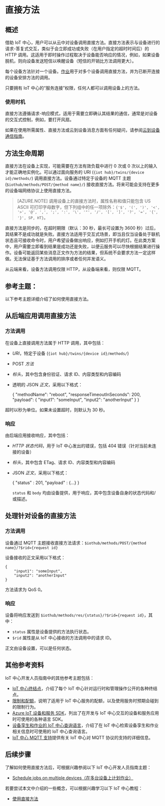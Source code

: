 <properties
    pageTitle="了解 Azure IoT 中心直接方法 | Azure"
    description="开发人员指南 - 使用直接方法从服务应用调用设备上的代码。"
    services="iot-hub"
    documentationcenter=".net"
    author="nberdy"
    manager="timlt"
    editor="" />
<tags
    ms.assetid="9f0535f1-02e6-467a-9fc4-c0950702102d"
    ms.service="iot-hub"
    ms.devlang="multiple"
    ms.topic="article"
    ms.tgt_pltfrm="na"
    ms.workload="na"
    ms.date="09/30/2016"
    wacn.date="01/13/2017"
    ms.author="nberdy" />  


# 直接方法
## 概述
借助 IoT 中心，用户可以从云中对设备调用直接方法。直接方法表示与设备进行的请求-答复式交互，类似于会立即成功或失败（在用户指定的超时时间后）的 HTTP 调用。这适用于即时操作过程取决于设备能否响应的情况，例如，如果设备脱机，则向设备发送短信以唤醒设备（短信的开销比方法调用更大）。

每个设备方法针对一个设备。[作业][lnk-devguide-jobs]用于对多个设备调用直接方法，并为已断开连接的设备安排方法的调用。

只要拥有 IoT 中心的“服务连接”权限，任何人都可以调用设备上的方法。

### 使用时机
直接方法遵循请求-响应模式，适用于需要立即确认其结果的通信，通常是对设备的交互式控制，例如，要打开风扇。

如果在使用所需属性、直接方法或云到设备消息方面有任何疑问，请参阅[云到设备通信指南][lnk-c2d-guidance]。

## 方法生命周期
直接方法在设备上实现，可能需要在方法有效负载中进行 0 次或 0 次以上的输入才能正确地实例化。可以通过面向服务的 URI (`{iot hub}/twins/{device id}/methods/`) 调用直接方法。设备通过特定于设备的 MQTT 主题 (`$iothub/methods/POST/{method name}/`) 接收直接方法。将来可能会支持在更多的设备端网络协议上使用直接方法。

> [AZURE.NOTE]
调用设备上的直接方法时，属性名称和值只能包含 US ASCII 可打印字母数字，但下列组中的任一项除外：``{'$', '(', ')', '<', '>', '@', ',', ';', ':', '\', '"', '/', '[', ']', '?', '=', '{', '}', SP, HT}``。
> 
> 

直接方法是同步的，在超时期限（默认：30 秒，最长可设置为 3600 秒）过后，其结果不是成功就是失败。直接方法适用于交互式场景，即当且仅当设备处于联机状态且可接收命令时，用户希望设备做出响应，例如打开手机的灯。在此类方案中，用户需要立即看到结果是成功还是失败，以便云服务可以尽快根据结果进行操作。设备可能返回某些消息正文作为方法的结果，但系统不会要求方法一定这样做。无法保证基于方法调用的排序或者任何并发语义。

从云端来看，设备方法调用仅限 HTTP，从设备端来看，则仅限 MQTT。

## 参考主题：
以下参考主题详细介绍了如何使用直接方法。

## 从后端应用调用直接方法
### 方法调用
在设备上直接调用方法属于 HTTP 调用，其中包括：

* *URI*，特定于设备 \(`{iot hub}/twins/{device id}/methods/`\)
* POST *方法*
* *标头*，其中包含身份验证、请求 ID、内容类型和内容编码
* 透明的 JSON *正文*，采用以下格式：


	{
	    "methodName": "reboot",
	    "responseTimeoutInSeconds": 200,
	    "payload": {
	        "input1": "someInput",
	        "input2": "anotherInput"
	    }
	}


超时以秒为单位。如果未设置超时，则默认为 30 秒。

### 响应
由后端应用接收响应，其中包括：

* *HTTP 状态代码*，用于 IoT 中心发出的错误，包括 404 错误（针对当前未连接的设备）
* *标头*，其中包含 ETag、请求 ID、内容类型和内容编码
* JSON *正文*，采用以下格式：


	{
	    "status" : 201,
	    "payload" : {...}
	}


   `status` 和 `body` 均由设备提供，用于响应，其中包含设备自身的状态代码和/或描述。

## 处理针对设备的直接方法
### 方法调用
设备通过 MQTT 主题接收直接方法请求：`$iothub/methods/POST/{method name}/?$rid={request id}`

设备接收的正文采用以下格式：


	{
	    "input1": "someInput",
	    "input2": "anotherInput"
	}


方法请求为 QoS 0。

### 响应
设备将响应发送到 `$iothub/methods/res/{status}/?$rid={request id}`，其中：

* `status` 属性是设备提供的方法执行状态。
* `$rid` 属性是从 IoT 中心接收的方法调用中的请求 ID。

正文由设备设置，可以是任何状态。

## 其他参考资料
IoT 中心开发人员指南中的其他参考主题包括：

* [IoT 中心终结点][lnk-endpoints]，介绍了每个 IoT 中心针对运行时和管理操作公开的各种终结点。
* [限制和配额][lnk-quotas]，说明了适用于 IoT 中心服务的配额，以及使用服务时预期会碰到的限制行为。
* [Azure IoT 设备和服务 SDK][lnk-sdks]，列出了在开发与 IoT 中心交互的设备和服务应用时可使用的各种语言 SDK。
* [设备孪生和作业的 IoT 中心查询语言][lnk-query]，介绍了在 IoT 中心检索设备孪生和作业相关信息时可使用的 IoT 中心查询语言。
* [IoT 中心 MQTT 支持][lnk-devguide-mqtt]提供有关 IoT 中心对 MQTT 协议的支持的详细信息。

## 后续步骤
了解如何使用直接方法后，可根据兴趣参阅以下 IoT 中心开发人员指南主题：

* [Schedule jobs on multiple devices（在多台设备上计划作业）][lnk-devguide-jobs]

若要尝试本文中介绍的一些概念，可以根据兴趣学习以下 IoT 中心教程：

* [使用直接方法][lnk-methods-tutorial]

<!-- links and images -->


[lnk-endpoints]: /documentation/articles/iot-hub-devguide-endpoints/
[lnk-quotas]: /documentation/articles/iot-hub-devguide-quotas-throttling/
[lnk-sdks]: /documentation/articles/iot-hub-devguide-sdks/
[lnk-query]: /documentation/articles/iot-hub-devguide-query-language/
[lnk-devguide-mqtt]: /documentation/articles/iot-hub-mqtt-support/

[lnk-devguide-jobs]: /documentation/articles/iot-hub-devguide-jobs/
[lnk-methods-tutorial]: /documentation/articles/iot-hub-node-node-direct-methods/
[lnk-devguide-messages]: /documentation/articles/iot-hub-devguide-messaging/
[lnk-c2d-guidance]: /documentation/articles/iot-hub-devguide-c2d-guidance/

<!---HONumber=Mooncake_0109_2017-->
<!--Update_Description:update wording-->